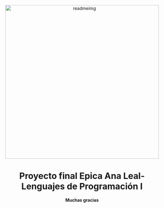 <div align="center">

<img alt="readmeimg" src="../readme.png" width="500">

# Proyecto final Epica Ana Leal-  Lenguajes de Programación I 


**Muchas gracias**
</div>
